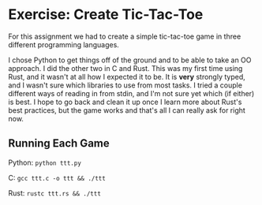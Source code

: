 # Exercise: Create Tic-Tac-Toe

For this assignment we had to create a simple tic-tac-toe game in three different programming languages.

I chose Python to get things off of the ground and to be able to take an OO approach. I did the other two in C and Rust. This was my first time using Rust, and it wasn't at all how I expected it to be. It is **very** strongly typed, and I wasn't sure which libraries to use from most tasks. I tried a couple different ways of reading in from stdin, and I'm not sure yet which (if either) is best. I hope to go back and clean it up once I learn more about Rust's best practices, but the game works and that's all I can really ask for right now.

## Running Each Game

Python: `python ttt.py`

C: `gcc ttt.c -o ttt && ./ttt`

Rust: `rustc ttt.rs && ./ttt`